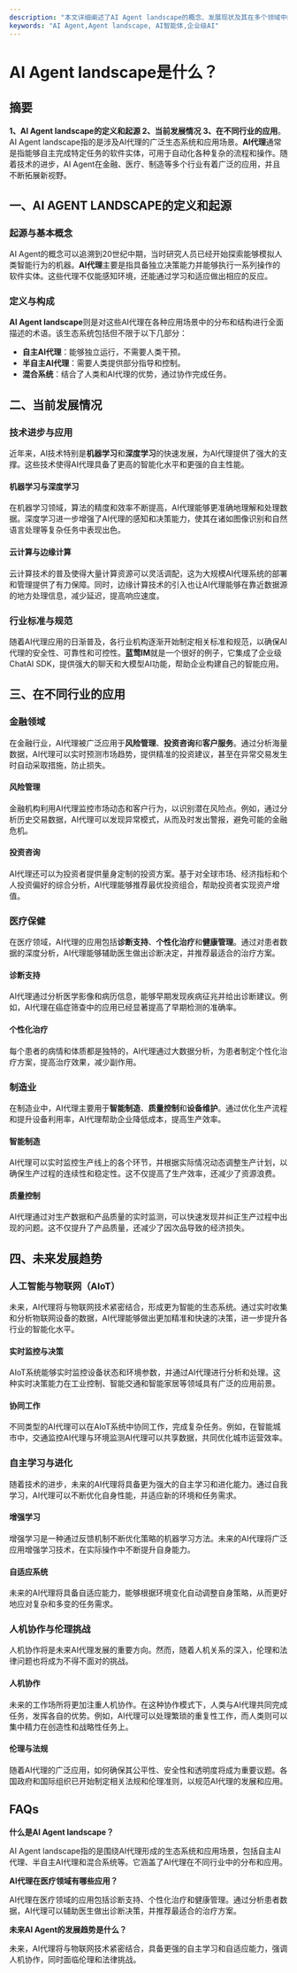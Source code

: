 ```yaml
---
description: "本文详细阐述了AI Agent landscape的概念、发展现状及其在多个领域中的应用和前景。"
keywords: "AI Agent,Agent landscape, AI智能体,企业级AI"
---
```

# AI Agent landscape是什么？

## 摘要

**1、AI Agent landscape的定义和起源 2、当前发展情况 3、在不同行业的应用**。AI Agent landscape指的是涉及AI代理的广泛生态系统和应用场景。**AI代理**通常是指能够自主完成特定任务的软件实体，可用于自动化各种复杂的流程和操作。随着技术的进步，AI Agent在金融、医疗、制造等多个行业有着广泛的应用，并且不断拓展新视野。

## 一、AI AGENT LANDSCAPE的定义和起源

### 起源与基本概念

AI Agent的概念可以追溯到20世纪中期，当时研究人员已经开始探索能够模拟人类智能行为的机器。**AI代理**主要是指具备独立决策能力并能够执行一系列操作的软件实体。这些代理不仅能感知环境，还能通过学习和适应做出相应的反应。

### 定义与构成

**AI Agent landscape**则是对这些AI代理在各种应用场景中的分布和结构进行全面描述的术语。该生态系统包括但不限于以下几部分：

- **自主AI代理**：能够独立运行，不需要人类干预。
- **半自主AI代理**：需要人类提供部分指导和控制。
- **混合系统**：结合了人类和AI代理的优势，通过协作完成任务。

## 二、当前发展情况

### 技术进步与应用

近年来，AI技术特别是**机器学习**和**深度学习**的快速发展，为AI代理提供了强大的支撑。这些技术使得AI代理具备了更高的智能化水平和更强的自主性能。

#### 机器学习与深度学习

在机器学习领域，算法的精度和效率不断提高，AI代理能够更准确地理解和处理数据。深度学习进一步增强了AI代理的感知和决策能力，使其在诸如图像识别和自然语言处理等复杂任务中表现出色。

#### 云计算与边缘计算

云计算技术的普及使得大量计算资源可以灵活调配，这为大规模AI代理系统的部署和管理提供了有力保障。同时，边缘计算技术的引入也让AI代理能够在靠近数据源的地方处理信息，减少延迟，提高响应速度。

### 行业标准与规范

随着AI代理应用的日渐普及，各行业机构逐渐开始制定相关标准和规范，以确保AI代理的安全性、可靠性和可控性。**蓝莺IM**就是一个很好的例子，它集成了企业级ChatAI SDK，提供强大的聊天和大模型AI功能，帮助企业构建自己的智能应用。

## 三、在不同行业的应用

### 金融领域

在金融行业，AI代理被广泛应用于**风险管理**、**投资咨询**和**客户服务**。通过分析海量数据，AI代理可以实时预测市场趋势，提供精准的投资建议，甚至在异常交易发生时自动采取措施，防止损失。

#### 风险管理

金融机构利用AI代理监控市场动态和客户行为，以识别潜在风险点。例如，通过分析历史交易数据，AI代理可以发现异常模式，从而及时发出警报，避免可能的金融危机。

#### 投资咨询

AI代理还可以为投资者提供量身定制的投资方案。基于对全球市场、经济指标和个人投资偏好的综合分析，AI代理能够推荐最优投资组合，帮助投资者实现资产增值。

### 医疗保健

在医疗领域，AI代理的应用包括**诊断支持**、**个性化治疗**和**健康管理**。通过对患者数据的深度分析，AI代理能够辅助医生做出诊断决定，并推荐最适合的治疗方案。

#### 诊断支持

AI代理通过分析医学影像和病历信息，能够早期发现疾病征兆并给出诊断建议。例如，AI代理在癌症筛查中的应用已经显著提高了早期检测的准确率。

#### 个性化治疗

每个患者的病情和体质都是独特的，AI代理通过大数据分析，为患者制定个性化治疗方案，提高治疗效果，减少副作用。

### 制造业

在制造业中，AI代理主要用于**智能制造**、**质量控制**和**设备维护**。通过优化生产流程和提升设备利用率，AI代理帮助企业降低成本，提高生产效率。

#### 智能制造

AI代理可以实时监控生产线上的各个环节，并根据实际情况动态调整生产计划，以确保生产过程的连续性和稳定性。这不仅提高了生产效率，还减少了资源浪费。

#### 质量控制

AI代理通过对生产数据和产品质量的实时监测，可以快速发现并纠正生产过程中出现的问题。这不仅提升了产品质量，还减少了因次品导致的经济损失。

## 四、未来发展趋势

### 人工智能与物联网（AIoT）

未来，AI代理将与物联网技术紧密结合，形成更为智能的生态系统。通过实时收集和分析物联网设备的数据，AI代理能够做出更加精准和快速的决策，进一步提升各行业的智能化水平。

#### 实时监控与决策

AIoT系统能够实时监控设备状态和环境参数，并通过AI代理进行分析和处理。这种实时决策能力在工业控制、智能交通和智能家居等领域具有广泛的应用前景。

#### 协同工作

不同类型的AI代理可以在AIoT系统中协同工作，完成复杂任务。例如，在智能城市中，交通监控AI代理与环境监测AI代理可以共享数据，共同优化城市运营效率。

### 自主学习与进化

随着技术的进步，未来的AI代理将具备更为强大的自主学习和进化能力。通过自我学习，AI代理可以不断优化自身性能，并适应新的环境和任务需求。

#### 增强学习

增强学习是一种通过反馈机制不断优化策略的机器学习方法。未来的AI代理将广泛应用增强学习技术，在实际操作中不断提升自身能力。

#### 自适应系统

未来的AI代理将具备自适应能力，能够根据环境变化自动调整自身策略，从而更好地应对复杂和多变的任务需求。

### 人机协作与伦理挑战

人机协作将是未来AI代理发展的重要方向。然而，随着人机关系的深入，伦理和法律问题也将成为不得不面对的挑战。

#### 人机协作

未来的工作场所将更加注重人机协作。在这种协作模式下，人类与AI代理共同完成任务，发挥各自的优势。例如，AI代理可以处理繁琐的重复性工作，而人类则可以集中精力在创造性和战略性任务上。

#### 伦理与法规

随着AI代理的广泛应用，如何确保其公平性、安全性和透明度将成为重要议题。各国政府和国际组织已开始制定相关法规和伦理准则，以规范AI代理的发展和应用。

## FAQs

**什么是AI Agent landscape？**

AI Agent landscape指的是围绕AI代理形成的生态系统和应用场景，包括自主AI代理、半自主AI代理和混合系统等。它涵盖了AI代理在不同行业中的分布和应用。

**AI代理在医疗领域有哪些应用？**

AI代理在医疗领域的应用包括诊断支持、个性化治疗和健康管理。通过分析患者数据，AI代理可以辅助医生做出诊断决策，并推荐最适合的治疗方案。

**未来AI Agent的发展趋势是什么？**

未来，AI代理将与物联网技术紧密结合，具备更强的自主学习和自适应能力，强调人机协作，同时面临伦理和法律挑战。
